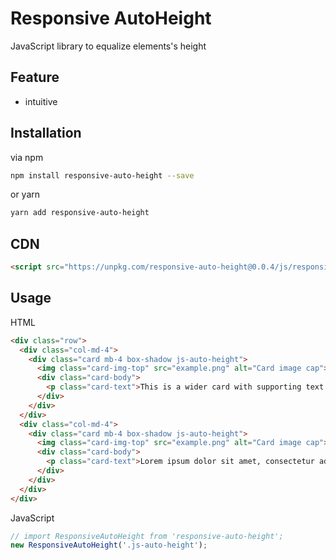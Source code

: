 # Responsive AutoHeight

JavaScript library to equalize elements's height

## Feature

- intuitive

## Installation

via npm

```sh
npm install responsive-auto-height --save
```

or yarn

```sh
yarn add responsive-auto-height
```

## CDN

```html
<script src="https://unpkg.com/responsive-auto-height@0.0.4/js/responsive-auto-height.min.js"></script>
```

## Usage

HTML

```html
<div class="row">
  <div class="col-md-4">
    <div class="card mb-4 box-shadow js-auto-height">
      <img class="card-img-top" src="example.png" alt="Card image cap">
      <div class="card-body">
        <p class="card-text">This is a wider card with supporting text below as a natural lead-in to additional content. This content is a little bit longer.</p>
      </div>
    </div>
  </div>
  <div class="col-md-4">
    <div class="card mb-4 box-shadow js-auto-height">
      <img class="card-img-top" src="example.png" alt="Card image cap">
      <div class="card-body">
        <p class="card-text">Lorem ipsum dolor sit amet, consectetur adipisicing elit. Repudiandae amet laudantium soluta porro architecto provident nisi, fuga suscipit nesciunt unde esse itaque minus voluptatibus, quam beatae, fugit dolores quod ab!</p>
      </div>
    </div>
  </div>
</div>
```

JavaScript

```js
// import ResponsiveAutoHeight from 'responsive-auto-height';
new ResponsiveAutoHeight('.js-auto-height');
```